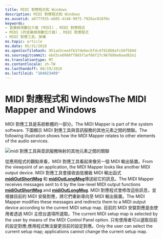 ```yaml
---
title: MIDI 對應程式和 Windows
description: MIDI 對應程式和 Windows
ms.assetid: a077f935-e085-4148-9975-7926ac018f0c
keywords:
- 音樂檢測數位介面 (MIDI) 、MIDI 對應程式
- MIDI (的音樂檢測數位介面) 、MIDI 對應程式
- MIDI 對應工具，架構
ms.topic: article
ms.date: 05/31/2018
ms.openlocfilehash: 951ad3cee4fb37de6ecbfdc4f81860afcb9f589d
ms.sourcegitcommit: ebd3ce6908ff865f1ef66f2fc96769be0aad82e1
ms.translationtype: MT
ms.contentlocale: zh-TW
ms.lasthandoff: 08/19/2020
ms.locfileid: "104023409"
---
```

# <a name="the-midi-mapper-and-windows"></a><span data-ttu-id="cd1e7-106">MIDI 對應程式和 Windows</span><span class="sxs-lookup"><span data-stu-id="cd1e7-106">The MIDI Mapper and Windows</span></span>

<span data-ttu-id="cd1e7-107">MIDI 對應工具是系統軟體的一部分。</span><span class="sxs-lookup"><span data-stu-id="cd1e7-107">The MIDI Mapper is part of the system software.</span></span> <span data-ttu-id="cd1e7-108">下圖顯示 MIDI 對應工具與音訊服務的其他元素之間的關聯。</span><span class="sxs-lookup"><span data-stu-id="cd1e7-108">The following illustration shows how the MIDI Mapper relates to other elements of the audio services.</span></span>

![midi 對應工具與音訊服務映射的其他元素之間的關聯](images/mmap-a01.gif)

<span data-ttu-id="cd1e7-110">從應用程式的觀點來看，MIDI 對應工具看起來像另一個 MIDI 輸出裝置。</span><span class="sxs-lookup"><span data-stu-id="cd1e7-110">From the viewpoint of an application, the MIDI Mapper looks like another MIDI output device.</span></span> <span data-ttu-id="cd1e7-111">MIDI 對應工具會接收由低層級 MIDI 輸出函式 [**midiOutShortMsg**](/windows/win32/api/mmeapi/nf-mmeapi-midioutshortmsg) 和 [**midiOutLongMsg**](/windows/win32/api/mmeapi/nf-mmeapi-midioutlongmsg)傳送給它的訊息。</span><span class="sxs-lookup"><span data-stu-id="cd1e7-111">The MIDI Mapper receives messages sent to it by the low-level MIDI output functions [**midiOutShortMsg**](/windows/win32/api/mmeapi/nf-mmeapi-midioutshortmsg) and [**midiOutLongMsg**](/windows/win32/api/mmeapi/nf-mmeapi-midioutlongmsg).</span></span> <span data-ttu-id="cd1e7-112">MIDI 對應程式會修改這些訊息，並根據目前的 MIDI 安裝對應，將它們重新導向至 MIDI 輸出裝置。</span><span class="sxs-lookup"><span data-stu-id="cd1e7-112">The MIDI Mapper modifies these messages and redirects them to a MIDI output device according to the current MIDI setup map.</span></span> <span data-ttu-id="cd1e7-113">目前的 MIDI 安裝對應是由使用者透過 MIDI 主控台選項所選取。</span><span class="sxs-lookup"><span data-stu-id="cd1e7-113">The current MIDI setup map is selected by the user by means of the MIDI Control Panel option.</span></span> <span data-ttu-id="cd1e7-114">只有使用者可以選取目前的設定對應;應用程式無法變更目前的設定對應。</span><span class="sxs-lookup"><span data-stu-id="cd1e7-114">Only the user can select the current setup map; applications cannot change the current setup map.</span></span>

 

 